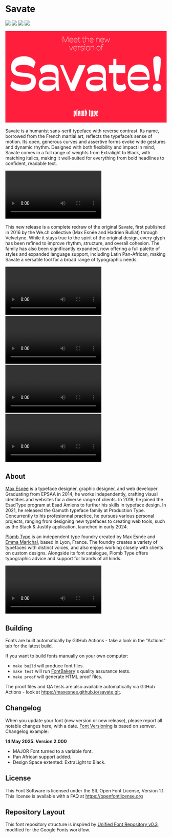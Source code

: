 # Savate

[![][Fontbakery]](https://maxesnee.github.io/savate.git/fontbakery/fontbakery-report.html)
[![][Universal]](https://maxesnee.github.io/savate.git/fontbakery/fontbakery-report.html)
[![][GF Profile]](https://maxesnee.github.io/savate.git/fontbakery/fontbakery-report.html)
[![][Shaping]](https://maxesnee.github.io/savate.git/fontbakery/fontbakery-report.html)

[Fontbakery]: https://img.shields.io/endpoint?url=https%3A%2F%2Fraw.githubusercontent.com%2Fmaxesnee%2Fsavate.git%2Fgh-pages%2Fbadges%2Foverall.json
[GF Profile]: https://img.shields.io/endpoint?url=https%3A%2F%2Fraw.githubusercontent.com%2Fmaxesnee%2Fsavate.git%2Fgh-pages%2Fbadges%2FGoogleFonts.json
[Outline Correctness]: https://img.shields.io/endpoint?url=https%3A%2F%2Fraw.githubusercontent.com%2Fmaxesnee%2Fsavate.git%2Fgh-pages%2Fbadges%2FOutlineCorrectnessChecks.json
[Shaping]: https://img.shields.io/endpoint?url=https%3A%2F%2Fraw.githubusercontent.com%2Fmaxesnee%2Fsavate.git%2Fgh-pages%2Fbadges%2FShapingChecks.json
[Universal]: https://img.shields.io/endpoint?url=https%3A%2F%2Fraw.githubusercontent.com%2Fmaxesnee%2Fsavate.git%2Fgh-pages%2Fbadges%2FUniversal.json

![Sample Image](documentation/image1.jpg)

Savate is a humanist sans-serif typeface with reverse contrast. Its name, borrowed from the French martial art, reflects the typeface’s sense of motion. Its open, generous curves and assertive forms evoke wide gestures and dynamic rhythm. Designed with both flexibility and impact in mind, Savate comes in a full range of weights from Extralight to Black, with matching italics, making it well-suited for everything from bold headlines to confident, readable text.

![Sample Image](documentation/video1.mp4)

This new release is a complete redraw of the original Savate, first published in 2016 by the We.ch collective (Max Esnée and Hadrien Bulliat) through Velvetyne. While it stays true to the spirit of the original design, every glyph has been refined to improve rhythm, structure, and overall cohesion. The family has also been significantly expanded, now offering a full palette of styles and expanded language support, including Latin Pan-African, making Savate a versatile tool for a broad range of typographic needs.

![Sample Image](documentation/video2.mp4)
![Sample Image](documentation/video5.mp4)
![Sample Image](documentation/video4.mp4)
![Sample Image](documentation/video3.mp4)





## About

[Max Esnée](https://www.max-esnee.com/) is a typeface designer, graphic designer, and web developer. Graduating from EPSAA in 2014, he works independently, crafting visual identities and websites for a diverse range of clients. In 2019, he joined the EsadType program at Esad Amiens to further his skills in typeface design. In 2021, he released the Gamuth typeface family at Production Type. Concurrently to his profesionnal practice, he pursues various personal projects, ranging from designing new typefaces to creating web tools, such as the Stack & Justify application, launched in early 2024.


[Plomb Type](https://www.plombtype.com/) is an independent type foundry created by Max Esnée and [Emma Marichal](https://emmamarichal.fr/), based in Lyon, France. The foundry creates a variety of typefaces with distinct voices, and also enjoys working closely with clients on custom designs. Alongside its font catalogue, Plomb Type offers typographic advice and support for brands of all kinds.


![Sample Image](documentation/video6.mp4)

## Building

Fonts are built automatically by GitHub Actions - take a look in the "Actions" tab for the latest build.

If you want to build fonts manually on your own computer:

* `make build` will produce font files.
* `make test` will run [FontBakery](https://github.com/googlefonts/fontbakery)'s quality assurance tests.
* `make proof` will generate HTML proof files.

The proof files and QA tests are also available automatically via GitHub Actions - look at https://maxesnee.github.io/savate.git.

## Changelog

When you update your font (new version or new release), please report all notable changes here, with a date.
[Font Versioning](https://github.com/googlefonts/gf-docs/tree/main/Spec#font-versioning) is based on semver. 
Changelog example:

**14 May 2025. Version 2.000**
- MAJOR Font turned to a variable font.
- Pan African support added.
- Design Space extented: ExtraLight to Black.

## License

This Font Software is licensed under the SIL Open Font License, Version 1.1.
This license is available with a FAQ at https://openfontlicense.org

## Repository Layout

This font repository structure is inspired by [Unified Font Repository v0.3](https://github.com/unified-font-repository/Unified-Font-Repository), modified for the Google Fonts workflow.
